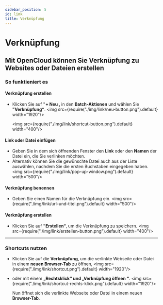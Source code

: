```yaml
---
sidebar_position: 5
id: link
title: Verknüpfung
---
```


# Verknüpfung

## Mit OpenCloud können Sie Verknüpfung zu Websites oder Dateien erstellen

### So funktieniert es

#### Verknüpfung erstellen

- Klicken Sie auf **"+ Neu ‚** in den **Batch-Aktionen** und wählen Sie **"Verknüpfung“**.
  <img src={require("./img/link/neu-button.png").default} width="1920"/>

  <img src={require("./img/link/shortcut-button.png").default} width="400"/>

#### Link oder Datei einfügen

- Geben Sie in dem sich öffnenden Fenster den **Link** oder den **Namen** der Datei ein, die Sie verlinken möchten.
- Alternativ können Sie die gewünschte Datei auch aus der Liste auswählen, nachdem Sie die ersten Buchstaben eingegeben haben.
  <img src={require("./img/link/pop-up-window.png").default} width="500"/>

#### Verknüpfung benennen

- Geben Sie einen Namen für die Verknüpfung ein.
  <img src={require("./img/link/url-und-titel.png").default} width="500"/>

#### Verknüpfung erstellen

- Klicken Sie auf **"Erstellen“**, um die Verknüpfung zu speichern.
  <img src={require("./img/link/erstellen-button.png").default} width="400"/>

---

### Shortcuts nutzen

- Klicken Sie auf die **Verknüpfung**, um die verlinkte Webseite oder Datei in einem **neuen Browser-Tab** zu öffnen,
  <img src={require("./img/link/shortcut.png").default} width="1920"/>
- oder mit einem **„Rechtsklick“ und „Verknüpfung öffnen “**.
  <img src={require("./img/link/shortcut-rechts-klick.png").default} width="1920"/>

  Nun öffnet sich die verlinkte Webseite oder Datei in einem neuen **Browser-Tab**.
